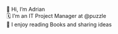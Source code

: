 👋 Hi, I’m Adrian<br>
🗓️ I’m an IT Project Manager at @puzzle<br>
📖 I enjoy reading Books and sharing ideas<br>
